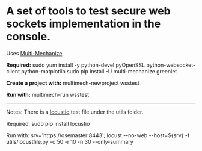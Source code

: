 # A set of tools to test secure web sockets implementation in the console.

Uses [Multi-Mechanize](https://multi-mechanize.readthedocs.org/en/latest/)


**Required:**
sudo yum install -y python-devel pyOpenSSL python-websocket-client python-matplotlib
sudo pip install -U multi-mechanize greenlet



**Create a project with:**
multimech-newproject wsstest

**Run with:**
multimech-run wsstest


-----
Notes:
There is a [locustio](http://docs.locust.io/en/latest/quickstart.html) test file under the utils folder.

Required:
sudo pip install locustio

Run with:
srv='https://osemaster:8443'; locust --no-web --host=${srv} -f utils/locustfile.py -c 50 -r 10 -n 30 --only-summary

